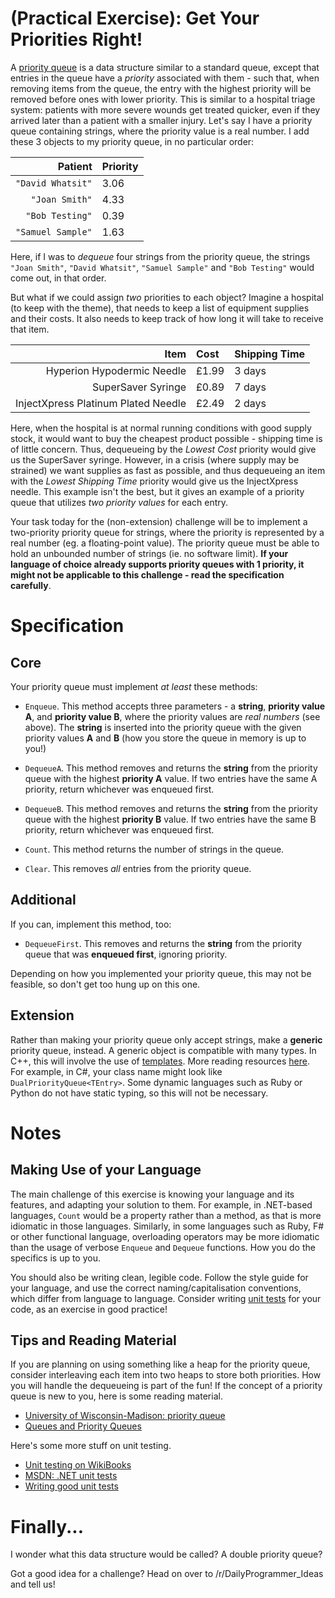 # [](#PEIcon) **(Practical Exercise)**: Get Your Priorities Right!

A [priority queue](http://en.wikipedia.org/wiki/Priority_queue) is a data structure similar to a standard queue, except that entries in the queue have a *priority* associated with them - such that, when removing items from the queue, the entry with the highest priority will be removed before ones with lower priority. This is similar to a hospital triage system: patients with more severe wounds get treated quicker, even if they arrived later than a patient with a smaller injury. Let's say I have a priority queue containing strings, where the priority value is a real number. I add these 3 objects to my priority queue, in no particular order:

| Patient | Priority |
|--------:|:---------|
| `"David Whatsit"` | 3.06 |
| `"Joan Smith"` | 4.33 |
| `"Bob Testing"` | 0.39 |
| `"Samuel Sample"` | 1.63 |

Here, if I was to *dequeue* four strings from the priority queue, the strings `"Joan Smith"`, `"David Whatsit"`, `"Samuel Sample"` and `"Bob Testing"` would come out, in that order.

But what if we could assign *two* priorities to each object? Imagine a hospital (to keep with the theme), that needs to keep a list of equipment supplies and their costs. It also needs to keep track of how long it will take to receive that item.

| Item | Cost | Shipping Time |
|--------:|:--------|:--------|
| Hyperion Hypodermic Needle | £1.99 | 3 days |
| SuperSaver Syringe | £0.89 | 7 days |
| InjectXpress Platinum Plated Needle | £2.49 | 2 days |

Here, when the hospital is at normal running conditions with good supply stock, it would want to buy the cheapest product possible - shipping time is of little concern. Thus, dequeueing by the *Lowest Cost* priority would give us the SuperSaver syringe. However, in a crisis (where supply may be strained) we want supplies as fast as possible, and thus dequeueing an item with the *Lowest Shipping Time* priority would give us the InjectXpress needle. This example isn't the best, but it gives an example of a priority queue that utilizes *two priority values* for each entry.

Your task today for the (non-extension) challenge will be to implement a two-priority priority queue for strings, where the priority is represented by a real number (eg. a floating-point value). The priority queue must be able to hold an unbounded number of strings (ie. no software limit). **If your language of choice already supports priority queues with 1 priority, it might not be applicable to this challenge - read the specification carefully**.

# Specification

## Core

Your priority queue must implement *at least* these methods:

* `Enqueue`. This method accepts three parameters - a **string**, **priority value A**, and **priority value B**, where the priority values are *real numbers* (see above). The **string** is inserted into the priority queue with the given priority values **A** and **B** (how you store the queue in memory is up to you!)

* `DequeueA`. This method removes and returns the **string** from the priority queue with the highest **priority A** value. If two entries have the same A priority, return whichever was enqueued first.

* `DequeueB`. This method removes and returns the **string** from the priority queue with the highest **priority B** value. If two entries have the same B priority, return whichever was enqueued first.

* `Count`. This method returns the number of strings in the queue.

* `Clear`. This removes *all* entries from the priority queue.

## Additional

If you can, implement this method, too:

* `DequeueFirst`. This removes and returns the **string** from the priority queue that was **enqueued first**, ignoring priority.

Depending on how you implemented your priority queue, this may not be feasible, so don't get too hung up on this one.

## Extension

Rather than making your priority queue only accept strings, make a **generic** priority queue, instead. A generic object is compatible with many types. In C++, this will involve the use of [templates](//en.wikipedia.org/wiki/Template_\(C%2B%2B\)). More reading resources [here](//en.wikipedia.org/wiki/Generic_programming). For example, in C#, your class name might look like `DualPriorityQueue<TEntry>`. Some dynamic languages such as Ruby or Python do not have static typing, so this will not be necessary.

# Notes

## Making Use of your Language

The main challenge of this exercise is knowing your language and its features, and adapting your solution to them. For example, in .NET-based languages, `Count` would be a property rather than a method, as that is more idiomatic in those languages. Similarly, in some languages such as Ruby, F# or other functional language, overloading operators may be more idiomatic than the usage of verbose `Enqueue` and `Dequeue` functions. How you do the specifics is up to you.

You should also be writing clean, legible code. Follow the style guide for your language, and use the correct naming/capitalisation conventions, which differ from language to language. Consider writing [unit tests](http://en.wikipedia.org/wiki/Unit_testing) for your code, as an exercise in good practice!

## Tips and Reading Material

If you are planning on using something like a heap for the priority queue, consider interleaving each item into two heaps to store both priorities. How you will handle the dequeueing is part of the fun! If the concept of a priority queue is new to you, here is some reading material.

* [University of Wisconsin-Madison: priority queue](http://pages.cs.wisc.edu/~vernon/cs367/notes/11.PRIORITY-Q.html)
* [Queues and Priority Queues](http://www.oopweb.com/Java/Documents/ThinkCSJav/Volume/chap16.htm)

Here's some more stuff on unit testing.

* [Unit testing on WikiBooks](http://en.wikibooks.org/wiki/Introduction_to_Software_Engineering/Testing/Unit_Tests)
* [MSDN: .NET unit tests](https://msdn.microsoft.com/en-us/library/hh694602.aspx)
* [Writing good unit tests](https://developer.salesforce.com/page/How_to_Write_Good_Unit_Tests)

# Finally...

I wonder what this data structure would be called? A double priority queue?

Got a good idea for a challenge? Head on over to /r/DailyProgrammer_Ideas and tell us!